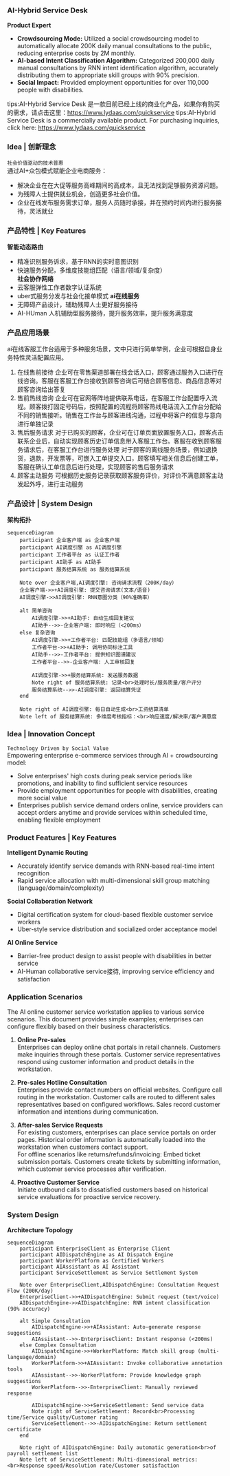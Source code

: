 ### AI-Hybrid Service Desk
**Product Expert**  
- **Crowdsourcing Mode:** Utilized a social crowdsourcing model to automatically allocate 200K daily manual consultations to the public, reducing enterprise costs by 2M monthly.
- **AI-based Intent Classification Algorithm:** Categorized 200,000 daily manual consultations by RNN intent identification algorithm, accurately distributing them to appropriate skill groups with 90% precision.
- **Social Impact:** Provided employment opportunities for over 110,000 people with disabilities.

tips:AI-Hybrid Service Desk 是一款目前已经上线的商业化产品，如果你有购买的需求，请点击这里：https://www.lydaas.com/quickservice
tips:AI-Hybrid Service Desk is a commercially available product. For purchasing inquiries, click here: https://www.lydaas.com/quickservice

### Idea | 创新理念
`社会价值驱动的技术普惠`  
通过AI+众包模式赋能企业电商服务：  
- 解决企业在在大促等服务高峰期间的高成本，且无法找到足够服务资源问题。  
- 为残障人士提供就业机会，创造更多社会价值。
- 企业在线发布服务需求订单，服务人员随时承接，并在预约时间内进行服务接待，灵活就业

### 产品特性 | Key Features
**智能动态路由**  
- 精准识别服务诉求，基于RNN的实时意图识别
- 快速服务分配，多维度技能组匹配（语言/领域/复杂度）  
**社会协作网络**  
- 云客服弹性工作者数字认证系统
- uber式服务分发与社会化接单模式
**ai在线服务**
- 无障碍产品设计，辅助残障人士更好服务接待
- AI-HUman 人机辅助型服务接待，提升服务效率，提升服务满意度

### 产品应用场景
ai在线客服工作台适用于多种服务场景，文中只进行简单举例，企业可根据自身业务特性灵活配置应用。
1. 在线售前接待
企业可在零售渠道部署在线会话入口，顾客通过服务入口进行在线咨询。客服在客服工作台接收到顾客咨询后可结合顾客信息、商品信息等对顾客咨询给出答复
2. 售前热线咨询
企业可在官网等阵地提供联系电话，在客服工作台配置呼入流程。顾客拨打固定号码后，按照配置的流程将顾客热线电话流入工作台分配给不同的销售接听。销售在工作台与顾客进线沟通，过程中将客户的信息与意向进行单独记录
3. 售后服务请求
对于已购买的顾客，企业可在订单页面放置服务入口，顾客点击联系企业后，自动实现顾客历史订单信息带入客服工作台。客服在收到顾客服务请求后，在客服工作台进行服务处理
对于顾客的离线服务场景，例如退换货，退款，开发票等，可嵌入工单提交入口，顾客填写相关信息后创建工单，客服在确认工单信息后进行处理，实现顾客的售后服务请求
4. 顾客主动服务
可根据历史服务记录获取顾客服务评价，对评价不满意顾客主动发起外呼，进行主动服务

### 产品设计 | System Design
**架构拓扑**  
```mermaid
sequenceDiagram
    participant 企业客户端 as 企业客户端
    participant AI调度引擎 as AI调度引擎
    participant 工作者平台 as 认证工作者
    participant AI助手 as AI助手
    participant 服务结算系统 as 服务结算系统

    Note over 企业客户端,AI调度引擎: 咨询请求流程（200K/day）
    企业客户端->>+AI调度引擎: 提交咨询请求(文本/语音)
    AI调度引擎->>AI调度引擎: RNN意图分类（90%准确率）
    
    alt 简单咨询
        AI调度引擎->>+AI助手: 自动生成回复建议
        AI助手-->>-企业客户端: 即时响应（<200ms）
    else 复杂咨询
        AI调度引擎->>+工作者平台: 匹配技能组（多语言/领域）
        工作者平台->>+AI助手: 调用协同标注工具
        AI助手-->>-工作者平台: 提供知识图谱建议
        工作者平台-->>-企业客户端: 人工审核回复
        
        AI调度引擎->>+服务结算系统: 发送服务数据
        Note right of 服务结算系统: 记录<br>处理时长/服务质量/客户评分
        服务结算系统-->>-AI调度引擎: 返回结算凭证
    end

    Note right of AI调度引擎: 每日自动生成<br>工资结算清单
    Note left of 服务结算系统: 多维度考核指标：<br>响应速度/解决率/客户满意度
```

### Idea | Innovation Concept
`Technology Driven by Social Value`  
Empowering enterprise e-commerce services through AI + crowdsourcing model:  
- Solve enterprises' high costs during peak service periods like promotions, and inability to find sufficient service resources  
- Provide employment opportunities for people with disabilities, creating more social value  
- Enterprises publish service demand orders online, service providers can accept orders anytime and provide services within scheduled time, enabling flexible employment

### Product Features | Key Features
**Intelligent Dynamic Routing**  
- Accurately identify service demands with RNN-based real-time intent recognition 
- Rapid service allocation with multi-dimensional skill group matching (language/domain/complexity)  

**Social Collaboration Network**  
- Digital certification system for cloud-based flexible customer service workers  
- Uber-style service distribution and socialized order acceptance model  

**AI Online Service**  
- Barrier-free product design to assist people with disabilities in better service
- AI-Human collaborative service接待, improving service efficiency and satisfaction

### Application Scenarios
The AI online customer service workstation applies to various service scenarios. This document provides simple examples; enterprises can configure flexibly based on their business characteristics.

1. **Online Pre-sales**  
Enterprises can deploy online chat portals in retail channels. Customers make inquiries through these portals. Customer service representatives respond using customer information and product details in the workstation.

2. **Pre-sales Hotline Consultation**  
Enterprises provide contact numbers on official websites. Configure call routing in the workstation. Customer calls are routed to different sales representatives based on configured workflows. Sales record customer information and intentions during communication.

3. **After-sales Service Requests**  
For existing customers, enterprises can place service portals on order pages. Historical order information is automatically loaded into the workstation when customers contact support.  
For offline scenarios like returns/refunds/invoicing: Embed ticket submission portals. Customers create tickets by submitting information, which customer service processes after verification.

4. **Proactive Customer Service**  
Initiate outbound calls to dissatisfied customers based on historical service evaluations for proactive service recovery.

### System Design
**Architecture Topology**  
```mermaid
sequenceDiagram
    participant EnterpriseClient as Enterprise Client
    participant AIDispatchEngine as AI Dispatch Engine
    participant WorkerPlatform as Certified Workers
    participant AIAssistant as AI Assistant
    participant ServiceSettlement as Service Settlement System

    Note over EnterpriseClient,AIDispatchEngine: Consultation Request Flow (200K/day)
    EnterpriseClient->>+AIDispatchEngine: Submit request (text/voice)
    AIDispatchEngine->>AIDispatchEngine: RNN intent classification (90% accuracy)
    
    alt Simple Consultation
        AIDispatchEngine->>+AIAssistant: Auto-generate response suggestions
        AIAssistant-->>-EnterpriseClient: Instant response (<200ms)
    else Complex Consultation
        AIDispatchEngine->>+WorkerPlatform: Match skill group (multi-language/domain)
        WorkerPlatform->>+AIAssistant: Invoke collaborative annotation tools
        AIAssistant-->>-WorkerPlatform: Provide knowledge graph suggestions
        WorkerPlatform-->>-EnterpriseClient: Manually reviewed response
        
        AIDispatchEngine->>+ServiceSettlement: Send service data
        Note right of ServiceSettlement: Record<br>Processing time/Service quality/Customer rating
        ServiceSettlement-->>-AIDispatchEngine: Return settlement certificate
    end

    Note right of AIDispatchEngine: Daily automatic generation<br>of payroll settlement list
    Note left of ServiceSettlement: Multi-dimensional metrics:<br>Response speed/Resolution rate/Customer satisfaction
```

